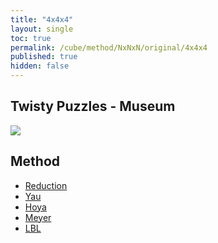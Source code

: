 ```yaml
---
title: "4x4x4"
layout: single
toc: true
permalink: /cube/method/NxNxN/original/4x4x4
published: true
hidden: false
---
```


<head>
  <base target="_self">
</head>



## Twisty Puzzles - Museum

<a target="_blank" href="https://twistypuzzles.com/app/museum/museum_showitem.php?pkey=265">
  <img src="https://twistypuzzles.com/museum/large/00265-01.jpg">
</a>



## Method

- [Reduction](/cube/method/NxNxN/original/4x4x4/reduction)
- [Yau](/cube/method/NxNxN/original/4x4x4/yau)
- [Hoya](/cube/method/NxNxN/original/4x4x4/hoya)
- [Meyer](/cube/method/NxNxN/original/4x4x4/meyer)
- [LBL](/cube/method/NxNxN/original/4x4x4/lbl)
